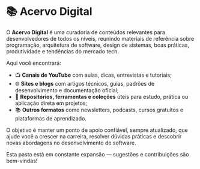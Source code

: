 # 📚 Acervo Digital

O **Acervo Digital** é uma curadoria de conteúdos relevantes para desenvolvedores de todos os níveis, reunindo materiais de referência sobre programação, arquitetura de software, design de sistemas, boas práticas, produtividade e tendências do mercado tech.

Aqui você encontrará:

- 📺 **Canais de YouTube** com aulas, dicas, entrevistas e tutoriais;
- 🌐 **Sites e blogs** com artigos técnicos, guias, padrões de desenvolvimento e documentação oficial;
- 📄 **Repositórios, ferramentas e coleções** úteis para estudo, prática ou aplicação direta em projetos;
- 📚 **Outros formatos** como newsletters, podcasts, cursos gratuitos e plataformas de aprendizado.

O objetivo é manter um ponto de apoio confiável, sempre atualizado, que ajude você a crescer na carreira, resolver dúvidas práticas e descobrir novas abordagens no desenvolvimento de software.

Esta pasta está em constante expansão — sugestões e contribuições são bem-vindas!
